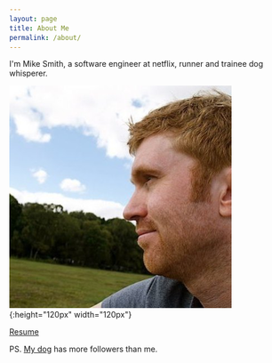 ```yaml
---
layout: page
title: About Me
permalink: /about/
---
```


I'm Mike Smith, a software engineer at netflix, runner and trainee dog whisperer.

![Mike](/assets/mike.jpg){:height="120px" width="120px"}


[Resume](/resume.html)

PS. [My dog](https://www.instagram.com/sircoopersmith/) has more followers than me.
